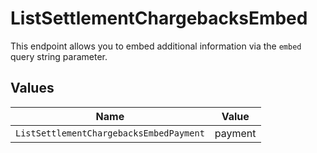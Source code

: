 # ListSettlementChargebacksEmbed

This endpoint allows you to embed additional information via the `embed` query string parameter.


## Values

| Name                                    | Value                                   |
| --------------------------------------- | --------------------------------------- |
| `ListSettlementChargebacksEmbedPayment` | payment                                 |